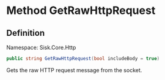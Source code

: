 # Method GetRawHttpRequest

## Definition
Namespace: Sisk.Core.Http

```csharp
public string GetRawHttpRequest(bool includeBody = true)
```

Gets the raw HTTP request message from the socket.

